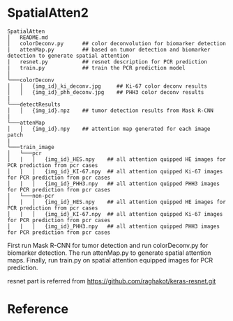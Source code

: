 # SpatialAtten2

```
SpatialAtten
│   README.md
│   colorDeconv.py      ## color deconvolution for biomarker detection 
|   attenMap.py         ## based on tumor detection and biomarker detection to generate spatial attention
|   resnet.py           ## resnet description for PCR prediction
|   train.py            ## train the PCR prediction model
│
└───colorDeconv
│   │   {img_id}_ki_deconv.jpg     ## Ki-67 color deconv results
│   │   {img_id}_phh_deconv.jpg    ## PHH3 color deconv results
|
└───detectResults
│   │   {img_id}.npz    ## tumor detection results from Mask R-CNN
|
└───attenMap
│   │   {img_id}.npy    ## attention map generated for each image patch
|
└───train_image
│   └───pcr
│   |   │   {img_id}_HES.npy    ## all attention quipped HE images for PCR prediction from pcr cases
│   |   │   {img_id}_KI-67.npy  ## all attention quipped Ki-67 images for PCR prediction from pcr cases
│   |   │   {img_id}_PHH3.npy   ## all attention quipped PHH3 images for PCR prediction from pcr cases
│   └───non-pcr
│   |   │   {img_id}_HES.npy    ## all attention quipped HE images for PCR prediction from pcr cases
│   |   │   {img_id}_KI-67.npy  ## all attention quipped Ki-67 images for PCR prediction from pcr cases
│   |   │   {img_id}_PHH3.npy   ## all attention quipped PHH3 images for PCR prediction from pcr cases

```

First run Mask R-CNN for tumor detection and run colorDeconv.py for biomarker detection. The run attenMap.py to generate spatial attention maps. Finally, run train.py on spatial attention equipped images for PCR prediction.

resnet part is referred from https://github.com/raghakot/keras-resnet.git

# Reference

